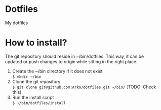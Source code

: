 # Dotfiles

My dotfiles

# How to install?

The git repository should reside in ~/bin/dotfiles. This way, it can be updated or push changes to origin while sitting in the right place.

1. Create the ~/bin directory if it does not exist  
   `$ mkdir ~/bin`
2. Clone the git repository  
   `$ git clone git@github.com:Arko/dotfiles.git ~/bin/` (TODO: Check this)
3. Run the install script  
   `$ ~/bin/dotfiles/install`
